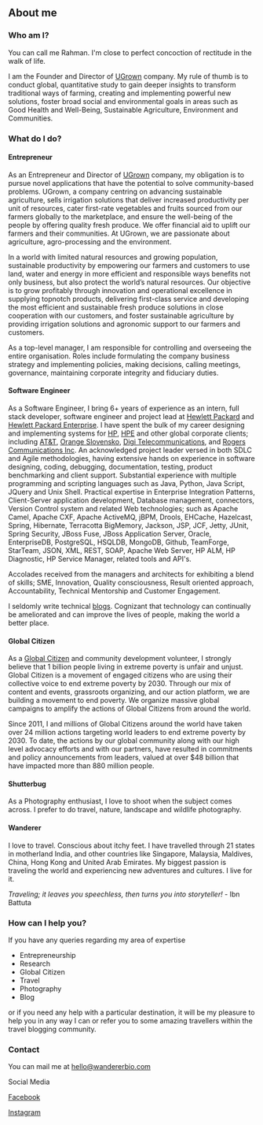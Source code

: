 ## About me

### Who am I?

You can call me Rahman. I'm close to perfect concoction of rectitude in the walk of life.

I am the Founder and Director of [UGrown](https://www.linkedin.com/company/ugrown) company. My rule of thumb is to conduct global, quantitative study to gain deeper insights to transform traditional ways of farming, creating and implementing powerful new solutions, foster broad social and environmental goals in areas such as Good Health and Well-Being, Sustainable Agriculture, Environment and Communities. 

### What do I do?

#### Entrepreneur

As an Entrepreneur and Director of [UGrown](https://www.linkedin.com/company/ugrown) company, my obligation is to pursue novel applications that have the potential to solve community-based problems. UGrown, a company centring on advancing sustainable agriculture, sells irrigation solutions that deliver increased productivity per unit of resources, cater first-rate vegetables and fruits sourced from our farmers globally to the marketplace, and ensure the well-being of the people by offering quality fresh produce. We offer financial aid to uplift our farmers and their communities. At UGrown, we are passionate about agriculture, agro-processing and the environment. 

In a world with limited natural resources and growing population, sustainable productivity by empowering our farmers and customers to use land, water and energy in more efficient and responsible ways benefits not only business, but also protect the world’s natural resources. Our objective is to grow profitably through innovation and operational excellence in supplying topnotch products, delivering first-class service and developing the most efficient and sustainable fresh produce solutions in close cooperation with our customers, and foster sustainable agriculture by providing irrigation solutions and agronomic support to our farmers and customers.

As a top-level manager, I am responsible for controlling and overseeing the entire organisation. Roles include formulating the company business strategy and implementing policies, making decisions, calling meetings, governance, maintaining corporate integrity and fiduciary duties.

#### Software Engineer

As a Software Engineer, I bring 6+ years of experience as an intern, full stack developer, software engineer and project lead at [Hewlett Packard](https://en.wikipedia.org/wiki/Hewlett-Packard) and [Hewlett Packard Enterprise](https://en.wikipedia.org/wiki/Hewlett_Packard_Enterprise). I have spent the bulk of my career designing and implementing systems for [HP](https://en.wikipedia.org/wiki/Hewlett-Packard), [HPE](https://en.wikipedia.org/wiki/Hewlett_Packard_Enterprise) and other global corporate clients; including [AT&T](https://en.wikipedia.org/wiki/AT%26T), [Orange Slovensko](https://en.wikipedia.org/wiki/Orange_Slovensko), [Digi Telecommunications](https://en.wikipedia.org/wiki/Digi_Telecommunications), and [Rogers Communications Inc](https://en.wikipedia.org/wiki/Rogers_Communications). An acknowledged project leader versed in both SDLC and Agile methodologies, having extensive hands on experience in software designing, coding, debugging, documentation, testing, product benchmarking and client support. Substantial experience with multiple programming and scripting languages such as Java, Python, Java Script, JQuery and Unix Shell. Practical expertise in Enterprise Integration Patterns, Client-Server application development, Database management, connectors, Version Control system and related Web technologies; such as Apache Camel, Apache CXF, Apache ActiveMQ, jBPM, Drools, EHCache, Hazelcast, Spring, Hibernate, Terracotta BigMemory, Jackson, JSP, JCF, Jetty, JUnit, Spring Security, JBoss Fuse, JBoss Application Server, Oracle, EnterpriseDB, PostgreSQL, HSQLDB, MongoDB, Github, TeamForge, StarTeam, JSON, XML, REST, SOAP, Apache Web Server, HP ALM, HP Diagnostic, HP Service Manager, related tools and API's.

Accolades received from the managers and architects for exhibiting a blend of skills; SME, Innovation, Quality consciousness, Result oriented approach, Accountability, Technical Mentorship and Customer Engagement.

I seldomly write technical [blogs](https://blog.wandererbio.com/). Cognizant that technology can continually be ameliorated and can improve the lives of people, making the world a better place.

#### Global Citizen

As a [Global Citizen](https://www.globalcitizen.org/) and community development volunteer, I strongly believe that 1 billion people living in extreme poverty is unfair and unjust. Global Citizen is a movement of engaged citizens who are using their collective voice to end extreme poverty by 2030. Through our mix of content and events, grassroots organizing, and our action platform, we are building a movement to end poverty. We organize massive global campaigns to amplify the actions of Global Citizens from around the world.

Since 2011, I and millions of Global Citizens around the world have taken over 24 million actions targeting world leaders to end extreme poverty by 2030. To date, the actions by our global community along with our high level advocacy efforts and with our partners, have resulted in commitments and policy announcements from leaders, valued at over $48 billion that have impacted more than 880 million people.

#### Shutterbug

As a Photography enthusiast, I love to shoot when the subject comes across. I prefer to do travel, nature, landscape and wildlife photography.

#### Wanderer

I love to travel. Conscious about itchy feet. I have travelled through 21 states in motherland India, and other countries like Singapore, Malaysia, Maldives, China, Hong Kong and United Arab Emirates. My biggest passion is traveling the world and experiencing new adventures and cultures. I live for it.

_Traveling; it leaves you speechless, then turns you into storyteller!_ - Ibn Battuta

### How can I help you?

If you have any queries regarding my area of expertise

- Entrepreneurship
- Research
- Global Citizen
- Travel
- Photography
- Blog

or if you need any help with a particular destination, it will be my pleasure to help you in any way I can or refer you to some amazing travellers within the travel blogging community.

### Contact

You can mail me at [hello@wandererbio.com](mailto:hello@wandererbio.com)

Social Media

[Facebook](https://facebook.com/wandererbio)

[Instagram](https://instagram.com/wandererbio)

